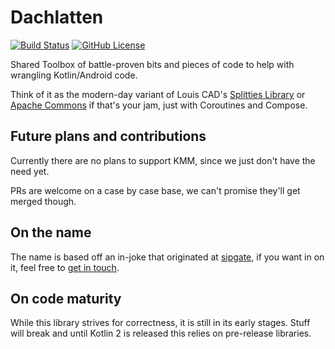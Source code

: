 # Dachlatten

[![Build Status](https://github.com/sipgate/dachlatten/actions/workflows/ci.yml/badge.svg)](https://github.com/sipgate/dachlatten/actions/workflows/ci.yml)
[![GitHub License](https://img.shields.io/github/license/sipgate/dachlatten)](https://github.com/sipgate/dachlatten/blob/main/LICENSE)

Shared Toolbox of battle-proven bits and pieces of code to help with wrangling Kotlin/Android code.

Think of it as the modern-day variant of Louis CAD's [Splitties Library][splitties] or [Apache Commons][commons] if that's your jam, just with Coroutines and Compose.

## Future plans and contributions

Currently there are no plans to support KMM, since we just don't have the need yet.

PRs are welcome on a case by case base, we can't promise they'll get merged though.

## On the name

The name is based off an in-joke that originated at [sipgate][sipgate], if you want in on it, feel free to [get in touch][jobs].

## On code maturity

While this library strives for correctness, it is still in its early stages. Stuff will break and until Kotlin 2 is
released this relies on pre-release libraries.

[splitties]: https://github.com/LouisCAD/Splitties
[commons]: https://commons.apache.org
[sipgate]: https://www.sipgate.de 
[jobs]: https://hello.sipgate.de/jobs
